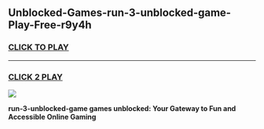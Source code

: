 
## Unblocked-Games-run-3-unblocked-game-Play-Free-r9y4h
<h3>
<a href="https://premium76.site?title=run-3-unblocked-game&ref=21A">CLICK TO PLAY</a></h3>
<hr>

<h3>
<a href="https://premium76.site?title=run-3-unblocked-game&ref=21A">CLICK 2 PLAY</a>
  
</h3>

<a href="https://premium76.site?title=run-3-unblocked-game&ref=21A"><img src="https://clearcache.store/games.png"></a>


**run-3-unblocked-game games unblocked: Your Gateway to Fun and Accessible Online Gaming**
